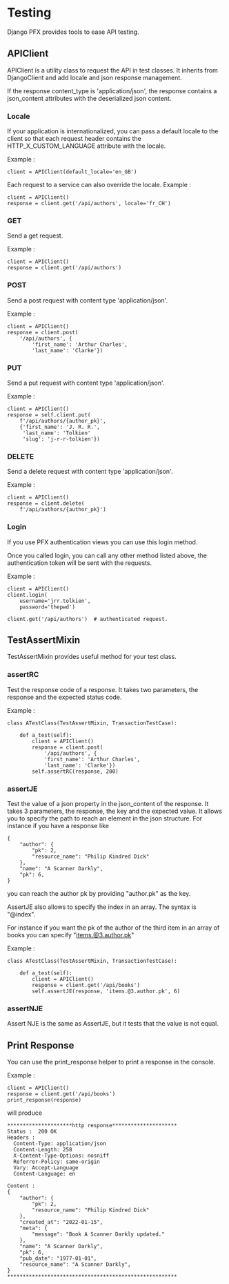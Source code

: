 # Testing
Django PFX provides tools to ease API testing.

## APIClient
APIClient is a utility class to request the API in test classes.
It inherits from DjangoClient and add
locale and json response management.

If the response content_type is 'application/json',
the response contains a json_content
attributes with the deserialized json content.

### Locale

If your application is internationalized,
you can pass a default locale to the client
so that each request header contains
the HTTP_X_CUSTOM_LANGUAGE attribute with the locale.

Example :
```
client = APIClient(default_locale='en_GB')
```
Each request to a service can also override the locale.
Example :
```
client = APIClient()
response = client.get('/api/authors', locale='fr_CH')
```


### GET
Send a get request.

Example :
```
client = APIClient()
response = client.get('/api/authors')
```

### POST
Send a post request with content type 'application/json'.

Example :
```
client = APIClient()
response = client.post(
    '/api/authors', {
        'first_name': 'Arthur Charles',
        'last_name': 'Clarke'})
```

### PUT
Send a put request with content type 'application/json'.

Example :
```
client = APIClient()
response = self.client.put(
    f'/api/authors/{author_pk}',
    {'first_name': 'J. R. R.',
     'last_name': 'Tolkien'
     'slug': 'j-r-r-tolkien'})
```

### DELETE
Send a delete request with content type 'application/json'.

Example :
```
client = APIClient()
response = client.delete(
    f'/api/authors/{author_pk}')
```


### Login
If you use PFX authentication views you can use this login method.

Once you called login, you can call any other method
listed above, the authentication token will be sent with the requests.

Example :
```
client = APIClient()
client.login(
    username='jrr.tolkien',
    password='thepwd')

client.get('/api/authors')  # authenticated request.
```

## TestAssertMixin
TestAssertMixin provides useful method for your test class.

### assertRC
Test the response code of a response.
It takes two parameters, the response and the expected status code.

Example :
```
class ATestClass(TestAssertMixin, TransactionTestCase):

    def a_test(self):
        client = APIClient()
        response = client.post(
            '/api/authors', {
            'first_name': 'Arthur Charles',
            'last_name': 'Clarke'})
        self.assertRC(response, 200)
```

### assertJE
Test the value of a json property in the json_content of the response.
It takes 3 parameters, the response, the key and the expected value.
It allows you to specify the path to reach an element in the json structure.
For instance if you have a response like
```
{
    "author": {
        "pk": 2,
        "resource_name": "Philip Kindred Dick"
    },
    "name": "A Scanner Darkly",
    "pk": 6,
}
```
you can reach the author pk by providing "author.pk" as the key.

AssertJE also allows to specify the index in an array.
The syntax is "@index".

For instance if you want the pk of the author of the
third item in an array of books you can specify "items.@3.author.pk"

Example :
```
class ATestClass(TestAssertMixin, TransactionTestCase):

    def a_test(self):
        client = APIClient()
        response = client.get('/api/books')
        self.assertJE(response, 'items.@3.author.pk', 6)
```

### assertNJE
Assert NJE is the same as AssertJE, but it tests that the value is not equal.

## Print Response
You can use the print_response helper to print a response in the console.

Example :
```
client = APIClient()
response = client.get('/api/books')
print_response(response)
```

will produce

```
*********************http response*********************
Status :  200 OK
Headers :
  Content-Type: application/json
  Content-Length: 258
  X-Content-Type-Options: nosniff
  Referrer-Policy: same-origin
  Vary: Accept-Language
  Content-Language: en

Content :
{
    "author": {
        "pk": 2,
        "resource_name": "Philip Kindred Dick"
    },
    "created_at": "2022-01-15",
    "meta": {
        "message": "Book A Scanner Darkly updated."
    },
    "name": "A Scanner Darkly",
    "pk": 6,
    "pub_date": "1977-01-01",
    "resource_name": "A Scanner Darkly",
}
*******************************************************
```
